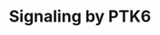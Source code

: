 ---
annotations:
- type: Pathway Ontology
  value: kinase mediated signaling pathway
authors:
- ReactomeTeam
- DeSl
- Marvin M2
description: PTK6 (BRK) is an oncogenic non-receptor tyrosine kinase that functions
  downstream of ERBB2 (HER2) (Xiang et al. 2008, Peng et al. 2015) and other receptor
  tyrosine kinases, such as EGFR (Kamalati et al. 1996) and MET (Castro and Lange
  2010). Since ERBB2 forms heterodimers with EGFR and since MET can heterodimerize
  with both ERBB2 and EGFR (Tanizaki et al. 2011), it is not clear if MET and EGFR
  activate PTK6 directly or act through ERBB2. Levels of PTK6 increase under hypoxic
  conditions (Regan Anderson et al. 2013, Pires et al. 2014). The kinase activity
  of PTK6 is negatively regulated by PTPN1 phosphatase (Fan et al. 2013) and SRMS
  kinase (Fan et al. 2015), as well as the STAT3 target SOCS3 (Gao et al. 2012).<p>PTK6
  activates STAT3-mediated transcription (Ikeda et al. 2009, Ikeda et al. 2010) and
  may also activate STAT5-mediated transcription (Ikeda et al. 2011). PTK6 promotes
  cell motility and migration by regulating the activity of RHO GTPases RAC1 (Chen
  et al. 2004) and RHOA (Shen et al. 2008), and possibly by affecting motility-related
  kinesins (Lukong and Richard 2008). PTK6 crosstalks with AKT1 (Zhang et al. 2005,
  Zheng et al. 2010) and RAS signaling cascades (Shen et al. 2008, Ono et al. 2014)
  and may be involved in MAPK7 (ERK5) activation (Ostrander et al. 2007, Zheng et
  al. 2012). PTK6 enhances EGFR signaling by inhibiting EGFR down-regulation (Kang
  et al. 2010, Li et al. 2012, Kang and Lee 2013). PTK6 may also enhance signaling
  by IGF1R (Fan et al. 2013) and ERBB3 (Kamalati et al. 2000).<p>PTK6 promotes cell
  cycle progression by phosphorylating and inactivating CDK inhibitor CDKN1B (p27)
  (Patel et al. 2015).<p>PTK6 activity is upregulated in osteopontin (OPN or SPP1)-mediated
  signaling, leading to increased VEGF expression via PTK6/NF-kappaB/ATF4 signaling
  path. PTK6 may therefore play a role in VEGF-dependent tumor angiogenesis (Chakraborty
  et al. 2008).<p>PTK6 binds and phosphorylates several nuclear RNA-binding proteins,
  including SAM68 family members (KHDRSB1, KHDRSB2 and KHDRSB3) (Derry et al. 2000,
  Haegebarth et al. 2004, Lukong et al. 2005) and SFPQ (PSF) (Lukong et al. 2009).
  The biological role of PTK6 in RNA processing is not known.<p>For a review of PTK6
  function, please refer to Goel and Lukong 2015.   View original pathway at [http://www.reactome.org/PathwayBrowser/#DIAGRAM=8848021
  Reactome].
last-edited: 2021-01-25
organisms:
- Homo sapiens
redirect_from:
- /index.php/Pathway:WP4437
- /instance/WP4437
schema-jsonld:
- '@context': https://schema.org/
  '@id': https://wikipathways.github.io/pathways/WP4437.html
  '@type': Dataset
  creator:
    '@type': Organization
    name: WikiPathways
  description: PTK6 (BRK) is an oncogenic non-receptor tyrosine kinase that functions
    downstream of ERBB2 (HER2) (Xiang et al. 2008, Peng et al. 2015) and other receptor
    tyrosine kinases, such as EGFR (Kamalati et al. 1996) and MET (Castro and Lange
    2010). Since ERBB2 forms heterodimers with EGFR and since MET can heterodimerize
    with both ERBB2 and EGFR (Tanizaki et al. 2011), it is not clear if MET and EGFR
    activate PTK6 directly or act through ERBB2. Levels of PTK6 increase under hypoxic
    conditions (Regan Anderson et al. 2013, Pires et al. 2014). The kinase activity
    of PTK6 is negatively regulated by PTPN1 phosphatase (Fan et al. 2013) and SRMS
    kinase (Fan et al. 2015), as well as the STAT3 target SOCS3 (Gao et al. 2012).<p>PTK6
    activates STAT3-mediated transcription (Ikeda et al. 2009, Ikeda et al. 2010)
    and may also activate STAT5-mediated transcription (Ikeda et al. 2011). PTK6 promotes
    cell motility and migration by regulating the activity of RHO GTPases RAC1 (Chen
    et al. 2004) and RHOA (Shen et al. 2008), and possibly by affecting motility-related
    kinesins (Lukong and Richard 2008). PTK6 crosstalks with AKT1 (Zhang et al. 2005,
    Zheng et al. 2010) and RAS signaling cascades (Shen et al. 2008, Ono et al. 2014)
    and may be involved in MAPK7 (ERK5) activation (Ostrander et al. 2007, Zheng et
    al. 2012). PTK6 enhances EGFR signaling by inhibiting EGFR down-regulation (Kang
    et al. 2010, Li et al. 2012, Kang and Lee 2013). PTK6 may also enhance signaling
    by IGF1R (Fan et al. 2013) and ERBB3 (Kamalati et al. 2000).<p>PTK6 promotes cell
    cycle progression by phosphorylating and inactivating CDK inhibitor CDKN1B (p27)
    (Patel et al. 2015).<p>PTK6 activity is upregulated in osteopontin (OPN or SPP1)-mediated
    signaling, leading to increased VEGF expression via PTK6/NF-kappaB/ATF4 signaling
    path. PTK6 may therefore play a role in VEGF-dependent tumor angiogenesis (Chakraborty
    et al. 2008).<p>PTK6 binds and phosphorylates several nuclear RNA-binding proteins,
    including SAM68 family members (KHDRSB1, KHDRSB2 and KHDRSB3) (Derry et al. 2000,
    Haegebarth et al. 2004, Lukong et al. 2005) and SFPQ (PSF) (Lukong et al. 2009).
    The biological role of PTK6 in RNA processing is not known.<p>For a review of
    PTK6 function, please refer to Goel and Lukong 2015.   View original pathway at
    [http://www.reactome.org/PathwayBrowser/#DIAGRAM=8848021 Reactome].
  keywords:
  - heterodimers:PTK6
  - p-Y342-PTK6:ARAP1
  - 'NR3C1 '
  - p-Y565,S797-HIF1A
  - PTK6 Gene
  - KTN1
  - RAF/MAP kinase
  - ARHGAP35
  - 'LRRK2 '
  - S Phase
  - p-Y705-STAT3 dimer
  - 'CCNE1 '
  - HIF1A,EPAS1
  - p-Y342-PTK6:DOK1
  - 'CORT '
  - 'UBC(381-456) '
  - signaling
  - Gene:EPAS1:NR3C1:Glucocorticoid ligand:PELP1
  - CDKN1B:(CDK4:CCND1,(CDK2:CCNE1))
  - 'GPNMB '
  - 'CDK2 '
  - ARAP1
  - 'SOCS3 '
  - LINC01139
  - EPAS1
  - RAC1:GTP
  - HIF1A,EPAS1:PTK6
  - G1/S transition
  - p-Y342-PTK6:p-Y315,Y326-AKT1
  - p-Y342-PTK6:p-Y250-STAP2:STAT3
  - Semaphorin
  - HBEGF:EGFR:p-Y525-GPNMB:LINC01139:p-Y351-PTK6:LRRK2
  - 'CRK '
  - In cells expressing both ERBB2 and EGFR, EGF stimulation of EGFR leads to formation
    of both ERBB2:EGFR heterodimers (Wada et al. 1990, Karunagaran et al. 1996) and
    EGFR homodimers. Heterodimers of ERBB2 and EGFR trans-autophosphorylate on twelve
    tyrosine residues, six in the C-tail of EGFR and six in the C-tail of ERBB2 -
    Y1023, Y1139, Y1196, Y1221, Y1222 and Y1248 (Margolis et al. 1989, Hazan et al.
    1990,Walton et  al. 1990, Helin et al. 1991, Ricci et al. 1995, Pinkas-Kramarski
    1996). Phosphorylated tyrosine residues in the C-tail of EGFR and ERBB2 serve
    as docking sites for downstream signaling molecules. Three key signaling pathways
    activated by ERBB2:EGFR heterodimers are RAF/MAP kinase cascade, PI3K-induced
    AKT signaling, and signaling by phospholipase C gamma (PLCG1). Downregulation
    of EGFR signaling is mediated by ubiquitin ligase CBL, and is shown under Signaling
    by EGFR.<br><br>
  - p-Y362-DOK1
  - 'UBC(305-380) '
  - 'ARAP1 '
  - p21 RAS:GTP
  - PAKs
  - 'DOCK1 '
  - 'UBC(229-304) '
  - dimer:SOCS3 Gene
  - Gene
  - 'EPAS1 '
  - LRRK2
  - 'p-Y88-CDKN1B '
  - 'p-Y315,Y326-AKT1 '
  - 'Autophosphorylated p-Y877-ERBB2 heterodimers '
  - 'PXN '
  - 'CCND1 '
  - Cellular response to
  - CIT
  - STAP2
  - CBL
  - 'GDP '
  - NR3C1:(ALDO,11DCORST,CORST,CORT) dimer
  - p-Y342-PTK6
  - 'CORST '
  - In cells expressing ERBB2 and ERBB4, ligand stimulated ERBB4 can either homodimerize
    or form heterodimers with ERBB2 (Li et al. 2007), resulting in trans-autophosphorylation
    of ERBB2 and ERBB4 on C-tail tyrosine residues that will subsequently serve as
    docking sites for downstream signaling molecules, leading to activation of RAF/MAP
    kinase cascade and, in the case of ERBB4 CYT1 isoforms, PI3K-induced AKT signaling
    (Hazan et al. 1990, Cohen et al. 1996, Li et al. 2007, Kaushansky et al. 2008).
    Signaling by ERBB4 is downregulated by the action of WWP1 and ITCH ubiquitin ligases,
    and is shown under Signaling by ERBB4.
  - p-Y342-PTK6:BCAR1
  - 'p-Y342-PTK6 '
  - p-Y342-PTK6:PTPN1
  - IQGAPs
  - Signaling by ERBB2
  - p-Y342,Y447-PTK6
  - GTP
  - 'BCAR1 '
  - '11DCORST '
  - 'UBB(1-76) '
  - p-Y231-ARAP1
  - Ub
  - 'RPS27A(1-76) '
  - 'RAC1 '
  - 'p-6Y-ERBB2 heterodimers '
  - 'UBC(1-76) '
  - interactions
  - RHO GTPases Activate
  - KHDRBS1
  - RAC1:GDP
  - 'S-Farn-Me-PalmS KRAS4A '
  - p-Y342-PTK6:SOCS3
  - p-ERBB2 heterodimers
  - 'p-Y31,Y118-PXN '
  - 'PTPN1 '
  - 'PTK6 Gene '
  - hypoxia
  - HBEGF:EGFR:p-Y525-GPNMB:LINC01139:PTK6:LRRK2
  - 'UBC(609-684) '
  - p-Y565-HIF1A
  - PolyUb,p-Y700,Y731,Y774-CBL
  - GPNMB
  - 'S-Farn-Me PalmS NRAS '
  - p-Y342-PTK6:CDKN1B:(CDK4:CCND1,(CDK2:CCNE1))
  - RHOA:GTP
  - HBEGF:EGFR
  - WASPs and WAVEs
  - 'GTP '
  - 'RASA1 '
  - 'p-Y351-PTK6 '
  - HIF1A
  - cascade
  - ATP
  - p-Y700,Y731,Y774-CBL
  - PKNs
  - GDP
  - 'ELMO1 '
  - 'p-Y525-GPNMB '
  - p-Y1105-ARHGAP35:RASA1
  - p-Y342-PTK6:KHDRBS1
  - 'UBB(77-152) '
  - 'SOCS3 Gene '
  - 'DOK1 '
  - p-Y31,Y118-PXN:CRK:DOCK180:ELMO1,ELMO2
  - 'p-Y705-STAT3 '
  - 'UBC(153-228) '
  - In cells expressing ERBB2 and ERBB3, ERBB3 activated by neuregulin NRG1 or NRG2
    binding (Tzahar et al. 1994) forms a heterodimer with ERBB2 (Pinkas-Kramarski
    et al. 1996, Citri et al. 2004). ERBB3 is the only EGFR family member with no
    kinase activity, and can only function in heterodimers, with ERBB2 being its preferred
    heterodimerization partner. After heterodimerization, ERBB2 phosphorylates ten
    tyrosine residues in the C-tail of ERBB3, Y1054, Y1197, Y1199, Y1222, Y1224, Y1260,
    Y1262, Y1276, Y1289 and Y1328 (Prigent et al. 1994, Pinkas-Kramarski et al. 1996,
    Vijapurkar et al. 2003, Li et al. 2007) that subsequently serve as docking sites
    for downstream signaling molecules, resulting in activation of PI3K-induced AKT
    signaling and RAF/MAP kinase cascade. Signaling by ERBB3 is downregulated by the
    action of RNF41 ubiquitin ligase, also known as NRDP1. <br><br>
  - 'S-Farn-Me KRAS4B '
  - p-Y-KHDRSB3
  - 'KHDRBS1 '
  - SOCS3 Gene
  - 'CDKN1B '
  - p-Y-SFPQ
  - p-Y88-CDKN1B:(CDK4:CCND1,(CDK2:CCNE1))
  - 'EGFR '
  - 'p-Y1105-ARHGAP35 '
  - 'CDK4 '
  - 'STAT3 '
  - 'PTK6 '
  - 'p-Y250-STAP2 '
  - 'ALDO '
  - HBEGF:EGFR:p-Y525-GPNMB
  - PIP3 activates AKT
  - KHDRSB3
  - RHO GTPases activate
  - PELP1
  - PTK6
  - AKT1
  - 'STAP2 '
  - PTPN1
  - p21 RAS:GTP:RASA1
  - p-Y342-PTK6:ARHGAP35
  - 'S-Farn-Me-2xPalmS HRAS '
  - ADP
  - 'RHOA '
  - 'UBC(457-532) '
  - RASA1
  - Mitotic G1 phase and
  - Pi
  - 'PELP1 '
  - 'UBA52(1-76) '
  - HBEGF:EGFR:GPNMB
  - 'HIF1A '
  - p21 RAS:GDP
  - p-Y705-STAT3
  - SOCS3
  - p-Y342-PTK6:PXN
  - p-Y342-PTK6:p-Y250-STAP2
  - H2O
  - SRMS
  - 'ELMO2 '
  - RHOA:GDP
  - p-Y342-PTK6:STAP2
  - p-Y31,Y118-PXN
  - STAT3
  - p-Y342-PTK6:AKT1
  - 'UBC(77-152) '
  - Signaling by EGFR
  - ERBB2 becomes activated by forming a heterodimer with another ligand-activated
    EGFR family member, either EGFR, ERBB3 or ERBB4, which is accompanied by dissociation
    of chaperoning proteins HSP90 and CDC37 (Citri et al. 2004), as well as ERBB2IP
    (Borg et al. 2000) from ERBB2. ERBB2 heterodimers function to promote cell proliferation,
    cell survival and differentiation, depending on the cellular context. ERBB2 can
    also be activated by homodimerization when it is overexpressed, in cancer for
    example. <br><br>
  - SFPQ
  - 'LINC01139 '
  - BCAR1
  - p-Y165,Y664-BCAR1
  - p-ERBB2
  - PXN
  - Formins
  - DOK1
  - 'HBEGF(63-148) '
  - 'AKT1 '
  - 'ARHGAP35 '
  - p-Y1105-ARHGAP35:RHOA:GTP
  - 'UBB(153-228) '
  - CRK:DOCK180:ELMO1,ELMO2
  - 'UBC(533-608) '
  - p-Y435,Y440,Y443-KHDRBS1
  - p-Y-KHDRBS2
  - p-Y1105-ARHGAP35
  - KHDRBS2
  license: CC0
  name: Signaling by PTK6
seo: CreativeWork
title: Signaling by PTK6
wpid: WP4437
---